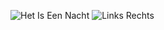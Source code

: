![Het Is Een Nacht](https://youtu.be/xEc_rRmO4Ro) 
![Links Rechts](https://www.youtube.com/watch?v=ANIdBi3_j4w)
